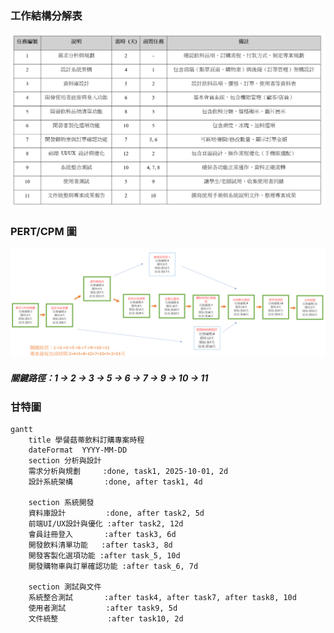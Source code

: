 ### 工作結構分解表
![工作結構分解表](工作結構分解表.png)
### PERT/CPM 圖
![PERT圖](小組關鍵流程圖.png)
##### 關鍵路徑：1 → 2 → 3 → 5 → 6 → 7 → 9 → 10 → 11
### 甘特圖
``` mermaid
gantt
    title 學餐菇蒂飲料訂購專案時程
    dateFormat  YYYY-MM-DD
    section 分析與設計
    需求分析與規劃     :done, task1, 2025-10-01, 2d
    設計系統架構       :done, after task1, 4d

    section 系統開發
    資料庫設計         :done, after task2, 5d
    前端UI/UX設計與優化 :after task2, 12d
    會員註冊登入       :after task3, 6d
    開發飲料清單功能   :after task3, 8d
    開發客製化選項功能 :after task_5, 10d
    開發購物車與訂單確認功能 :after task_6, 7d
    
    section 測試與文件
    系統整合測試       :after task4, after task7, after task8, 10d
    使用者測試         :after task9, 5d
    文件統整           :after task10, 2d
```
